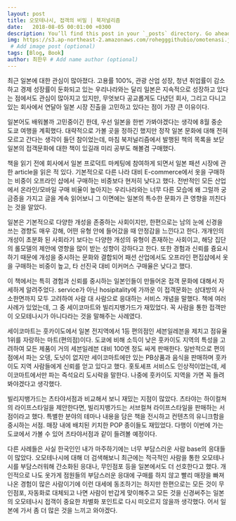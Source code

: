 ```yaml
---
layout: post
title: 오모테나시, 접객의 비밀 | 북저널리즘
date:   2018-08-05 00:01:00 +0300
description: You’ll find this post in your `_posts` directory. Go ahead and edit it and re-build the site to see your changes. # Add post description (optional)
img: https://s3.ap-northeast-2.amazonaws.com/rohegggithubio/omotenasi.jpg
 # Add image post (optional)
tags: [Blog, Book]
author: 최한우 # Add name author (optional)
---
```

최근 일본에 대한 관심이 많아졌다. 고용률 100%, 관광 산업 성장, 청년 취업률이 감소하고 경제 성장률이 둔화되고 있는 우리나라와는 달리 일본은 지속적으로 성장하고 있다는 점에서도 관심이 많아지고 있지만, 무엇보다 공교롭게도 다녔던 회사, 그리고 다니고 있는 회사에서 연달아 일본 시장 진출을 고민하고 있다는 점이 가장 큰 이유이다. 

일본어도 배워볼까 고민중이긴 한데, 우선 일본을 한번 가봐야겠다는 생각에 8월 중순 도쿄 여행을 계획했다. 대략적으로 가볼 곳을 정하긴 했지만 정작 일본 문화에 대해 전혀 모르고 간다는 생각이 들던 참이었는데, 마침 북저널리즘에서 발행된 책의 목록을 보닫 일본의 접객문화에 대한 책이 있길래 미리 공부도 해볼겸 구매했다. 

책을 읽기 전에 회사에서 일본 프로덕트 마케팅에 참여하게 되면서 일본 패션 시장에 관한 article을 읽은 적 있다. 기본적으로 다른 나라 대비 E-commerce에서 옷을 구매하는 비중이 오프라인 샵에서 구매하는 비중보다 현저히 낮다고 했다. 전반적인 모든 산업에서 온라인/모바일 구매 비율이 높아지는 우리나라와는 너무 다른 모습에 왜 그럴까 궁금증을 가지고 글을 계속 읽어보니 그 이면에는 일본의 특수한 문화가 큰 영향을 끼친다는 것을 알았다. 

일본은 기본적으로 다양한 개성을 존중하는 사회이지만, 한편으로는 남의 눈에 신경을 쓰는
경향도 매우 강해, 어떤 유형 안에 들어갔을 때 안정감을 느낀다고 한다. 개개인의 개성이 초분화
된 사회라기 보다는 다양한 개성의 유형이 존재하는 사회이고, 해당 집단의 롤모델의 제안에 영향을 많이 받는 성향이 강하다고 한다. 또한 경험과 신뢰를 즁요시하기 때문에 개성을 중시하는 문화와 결합되어 패션 산업에서도 오프라인 편집샵에서 옷을 구매하는 비중이 높고, 타 선진국 대비 이커머스 구매율은 낮다고 했다.

이 책에서는 특히 경험과 신뢰를 중시하는 일본인들이 만들어온 접객 문화에 대해서 자세하게 알려주었다. service가 아닌 hosipitality에 가까운 이 접객문화는 상대방의 사소한면까지 모두 고려하여 사람 대 사람으로 응대하는 서비스 개념을 말했다. 책에 여러 사례가 있었는데, 그 중 세이코마트와 빌리지뱅가드가 재밌었다. 꼭 사람을 통한 접객만이 오모테나시가 아니다라는 것을 말해주는 사례였다.

세이코마트는 훗카이도에서 일본 전지역에서 1등 편의점인 세븐일레븐을 제치고 점유율 1위를 자랑하는 마트(편의점)이다. 도쿄에 비해 소득이 낮은 훗카이도 지역의 특성을 고려하여 모든 제품이 거의 세븐일레븐 대비 100엔 정도 싸게 판매한다. 일반적으로 편의점에서 파는 오뎅, 도넛이 없지만 세이코마트에만 있는 PB상품과 음식을 판매하며 훗카이도 지역 사람들에게 신뢰를 얻고 있다고 했다. 홋토셰프 서비스도 인상적이었는데, 세이코마트에서만 파는 즉석요리 도시락을 말한다. 나중에 훗카이도 지역을 가면 꼭 들려봐야겠다고 생각했다. 

빌리지뱅가드는 츠타야서점과 비교해서 보니 재밌는 지점이 많았다. 츠타야는 하이컬쳐의 라이프스타일을 제안한다면, 빌리지뱅가드는 서브컬쳐 라이프스타일을 판매하는 서점이라고 했다. 특별한 분야의 테마나 내용을 담은 책을 전시하고 컨텐츠의 유니크함을 중시하는 서점. 매장 내에 배치된 키치한 POP 종이들도 재밌었다. 다행이 이번에 가는 도쿄에서 가볼 수 있어 츠타야서점과 같이 들려볼 예정이다.

다른 사례들은 사실 한국인인 내가 마주하기에는 너무 부담스러운 사람 base의 응대들이 많았다. 오모테나시에 대해 더 검색해보니 최근에는 적극적인 사람을 통한 오모테나시를 부담스러워해 간소화된 응대나, 무인점포 등을 일본에서도 더 선호한다고 했다. 개인적으로 나도 옷가게 점원들의 부담스러운 응대에 구매를 하지 않고 빨리 매장을 빠져나온 경험이 많은 사람이기에 이런 대세에  동조하기는 하지만 한편으로는 모든 것이 무인점포, 자동화로 대체되고 나면 사람이 반갑게 맞이해주고 모든 것을 신경써주는 일본의 오모테나시 접객이 중요한 차별화 포인트로 다시 떠오르지 않을까 생각했다. 
어서 일본에 가서 좀 더 많은 것을 느끼고 와야겠다. 








